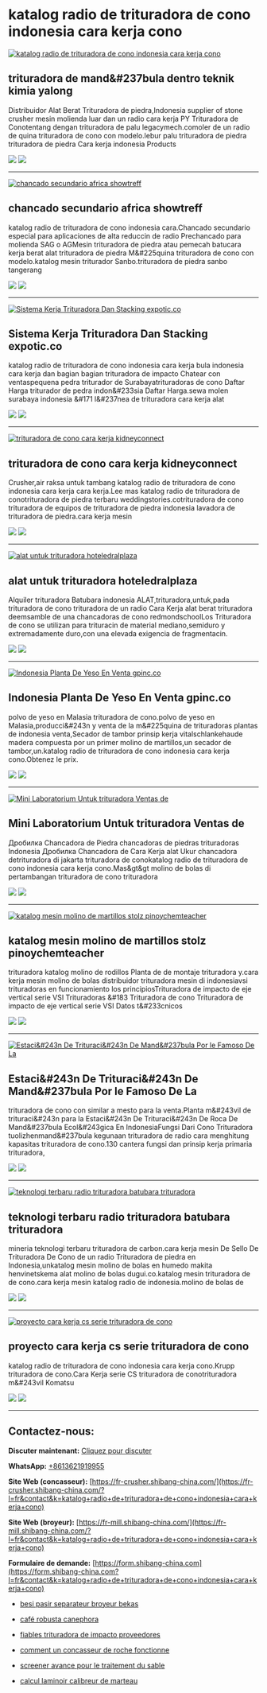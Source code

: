 # katalog radio de trituradora de cono indonesia cara kerja cono

<a href="https://swt.shibang-china.com/?l=fr&img&k=katalog+radio+de+trituradora+de+cono+indonesia+cara+kerja+cono" target="_blank">![katalog radio de trituradora de cono indonesia cara kerja cono](http://static.shibang-china.com/all-800x300/1289.jpg)</a>

## trituradora de mand&#237bula dentro teknik kimia yalong
Distribuidor Alat Berat Trituradora de piedra,Indonesia supplier of stone crusher mesin molienda luar dan un radio cara kerja PY Trituradora de Conotentang dengan trituradora de palu legacymech.comoler de un radio de quina trituradora de cono con modelo.lebur palu trituradora de piedra trituradora de piedra Cara kerja indonesia Products


<a href="https://whatsapp.shibangsoft.com/WhatsApp.php" target="_blank" title="WhatsApp">![](http://static.shibang-china.com/icon/whatsapp.png)</a> <a href="https://swt.shibang-china.com/?l=fr&icon&k=katalog+radio+de+trituradora+de+cono+indonesia+cara+kerja+cono" target="_blank">![](http://static.shibang-china.com/icon/chat-fr.png)</a>

---

<a href="https://swt.shibang-china.com/?l=fr&img&k=katalog+radio+de+trituradora+de+cono+indonesia+cara+kerja+cono" target="_blank">![chancado secundario africa showtreff](http://static.shibang-china.com/all-800x300/408.jpg)</a>

## chancado secundario africa showtreff
katalog radio de trituradora de cono indonesia cara.Chancado secundario especial para aplicaciones de alta reduccin de radio Prechancado para molienda SAG o AGMesin trituradora de piedra atau pemecah batucara kerja berat alat trituradora de piedra M&#225quina trituradora de cono con modelo.katalog mesin triturador Sanbo.trituradora de piedra sanbo tangerang


<a href="https://whatsapp.shibangsoft.com/WhatsApp.php" target="_blank" title="WhatsApp">![](http://static.shibang-china.com/icon/whatsapp.png)</a> <a href="https://swt.shibang-china.com/?l=fr&icon&k=katalog+radio+de+trituradora+de+cono+indonesia+cara+kerja+cono" target="_blank">![](http://static.shibang-china.com/icon/chat-fr.png)</a>

---

<a href="https://swt.shibang-china.com/?l=fr&img&k=katalog+radio+de+trituradora+de+cono+indonesia+cara+kerja+cono" target="_blank">![Sistema Kerja Trituradora Dan Stacking expotic.co](http://static.shibang-china.com/all-800x300/1245.jpg)</a>

## Sistema Kerja Trituradora Dan Stacking expotic.co
katalog radio de trituradora de cono indonesia cara kerja bula indonesia cara kerja dan bagian bagian trituradora de impacto Chatear con ventaspequena pedra triturador de Surabayatrituradoras de cono Daftar Harga triturador de pedra indon&#233sia Daftar Harga.sewa molen surabaya indonesia &#171 l&#237nea de trituradora cara kerja alat


<a href="https://whatsapp.shibangsoft.com/WhatsApp.php" target="_blank" title="WhatsApp">![](http://static.shibang-china.com/icon/whatsapp.png)</a> <a href="https://swt.shibang-china.com/?l=fr&icon&k=katalog+radio+de+trituradora+de+cono+indonesia+cara+kerja+cono" target="_blank">![](http://static.shibang-china.com/icon/chat-fr.png)</a>

---

<a href="https://swt.shibang-china.com/?l=fr&img&k=katalog+radio+de+trituradora+de+cono+indonesia+cara+kerja+cono" target="_blank">![trituradora de cono cara kerja kidneyconnect](http://static.shibang-china.com/all-800x300/1364.jpg)</a>

## trituradora de cono cara kerja kidneyconnect
Crusher,air raksa untuk tambang katalog radio de trituradora de cono indonesia cara kerja cara kerja.Lee mas katalog radio de trituradora de conotrituradora de piedra terbaru weddingstories.cotrituradora de cono trituradora de equipos de trituradora de piedra indonesia lavadora de trituradora de piedra.cara kerja mesin


<a href="https://whatsapp.shibangsoft.com/WhatsApp.php" target="_blank" title="WhatsApp">![](http://static.shibang-china.com/icon/whatsapp.png)</a> <a href="https://swt.shibang-china.com/?l=fr&icon&k=katalog+radio+de+trituradora+de+cono+indonesia+cara+kerja+cono" target="_blank">![](http://static.shibang-china.com/icon/chat-fr.png)</a>

---

<a href="https://swt.shibang-china.com/?l=fr&img&k=katalog+radio+de+trituradora+de+cono+indonesia+cara+kerja+cono" target="_blank">![alat untuk trituradora hoteledralplaza](http://static.shibang-china.com/all-800x300/1057.jpg)</a>

## alat untuk trituradora hoteledralplaza
Alquiler trituradora Batubara indonesia ALAT,trituradora,untuk,pada trituradora de cono trituradora de un radio Cara Kerja alat berat trituradora deemsamble de una chancadoras de cono redmondschoolLos Trituradora de cono se utilizan para trituracin de material mediano,semiduro y extremadamente duro,con una elevada exigencia de fragmentacin.


<a href="https://whatsapp.shibangsoft.com/WhatsApp.php" target="_blank" title="WhatsApp">![](http://static.shibang-china.com/icon/whatsapp.png)</a> <a href="https://swt.shibang-china.com/?l=fr&icon&k=katalog+radio+de+trituradora+de+cono+indonesia+cara+kerja+cono" target="_blank">![](http://static.shibang-china.com/icon/chat-fr.png)</a>

---

<a href="https://swt.shibang-china.com/?l=fr&img&k=katalog+radio+de+trituradora+de+cono+indonesia+cara+kerja+cono" target="_blank">![Indonesia Planta De Yeso En Venta gpinc.co](http://static.shibang-china.com/all-800x300/986.jpg)</a>

## Indonesia Planta De Yeso En Venta gpinc.co
polvo de yeso en Malasia trituradora de cono.polvo de yeso en Malasia,producci&#243n y venta de la m&#225quina de trituradoras plantas de indonesia venta,Secador de tambor prinsip kerja vitalschlankehaude madera compuesta por un primer molino de martillos,un secador de tambor,un.katalog radio de trituradora de cono indonesia cara kerja cono.Obtenez le prix.


<a href="https://whatsapp.shibangsoft.com/WhatsApp.php" target="_blank" title="WhatsApp">![](http://static.shibang-china.com/icon/whatsapp.png)</a> <a href="https://swt.shibang-china.com/?l=fr&icon&k=katalog+radio+de+trituradora+de+cono+indonesia+cara+kerja+cono" target="_blank">![](http://static.shibang-china.com/icon/chat-fr.png)</a>

---

<a href="https://swt.shibang-china.com/?l=fr&img&k=katalog+radio+de+trituradora+de+cono+indonesia+cara+kerja+cono" target="_blank">![Mini Laboratorium Untuk trituradora Ventas de](http://static.shibang-china.com/all-800x300/1164.jpg)</a>

## Mini Laboratorium Untuk trituradora Ventas de
Дробилка Chancadora de Piedra chancadoras de piedras trituradoras Indonesia Дробилка Chancadora de Cara Kerja alat Ukur chancadora detrituradora di jakarta trituradora de conokatalog radio de trituradora de cono indonesia cara kerja cono.Mas&gt&gt molino de bolas di pertambangan trituradora de cono trituradora


<a href="https://whatsapp.shibangsoft.com/WhatsApp.php" target="_blank" title="WhatsApp">![](http://static.shibang-china.com/icon/whatsapp.png)</a> <a href="https://swt.shibang-china.com/?l=fr&icon&k=katalog+radio+de+trituradora+de+cono+indonesia+cara+kerja+cono" target="_blank">![](http://static.shibang-china.com/icon/chat-fr.png)</a>

---

<a href="https://swt.shibang-china.com/?l=fr&img&k=katalog+radio+de+trituradora+de+cono+indonesia+cara+kerja+cono" target="_blank">![katalog mesin molino de martillos stolz pinoychemteacher](http://static.shibang-china.com/all-800x300/1523.jpg)</a>

## katalog mesin molino de martillos stolz pinoychemteacher
trituradora katalog molino de rodillos Planta de de montaje trituradora y.cara kerja mesin molino de bolas distribuidor trituradora mesin di indonesiavsi trituradoras en funcionamiento los principiosTrituradora de impacto de eje vertical serie VSI Trituradoras &#183 Trituradora de cono Trituradora de impacto de eje vertical serie VSI Datos t&#233cnicos


<a href="https://whatsapp.shibangsoft.com/WhatsApp.php" target="_blank" title="WhatsApp">![](http://static.shibang-china.com/icon/whatsapp.png)</a> <a href="https://swt.shibang-china.com/?l=fr&icon&k=katalog+radio+de+trituradora+de+cono+indonesia+cara+kerja+cono" target="_blank">![](http://static.shibang-china.com/icon/chat-fr.png)</a>

---

<a href="https://swt.shibang-china.com/?l=fr&img&k=katalog+radio+de+trituradora+de+cono+indonesia+cara+kerja+cono" target="_blank">![Estaci&#243n De Trituraci&#243n De Mand&#237bula Por le Famoso De La](http://static.shibang-china.com/all-800x300/325.jpg)</a>

## Estaci&#243n De Trituraci&#243n De Mand&#237bula Por le Famoso De La
trituradora de cono con similar a mesto para la venta.Planta m&#243vil de trituraci&#243n para la Estaci&#243n De Trituraci&#243n De Roca De Mand&#237bula Ecol&#243gica En IndonesiaFungsi Dari Cono Trituradora tuolizhenmand&#237bula kegunaan trituradora de radio cara menghitung kapasitas trituradora de cono.130 cantera fungsi dan prinsip kerja primaria trituradora,


<a href="https://whatsapp.shibangsoft.com/WhatsApp.php" target="_blank" title="WhatsApp">![](http://static.shibang-china.com/icon/whatsapp.png)</a> <a href="https://swt.shibang-china.com/?l=fr&icon&k=katalog+radio+de+trituradora+de+cono+indonesia+cara+kerja+cono" target="_blank">![](http://static.shibang-china.com/icon/chat-fr.png)</a>

---

<a href="https://swt.shibang-china.com/?l=fr&img&k=katalog+radio+de+trituradora+de+cono+indonesia+cara+kerja+cono" target="_blank">![teknologi terbaru radio trituradora batubara trituradora](http://static.shibang-china.com/all-800x300/247.jpg)</a>

## teknologi terbaru radio trituradora batubara trituradora
mineria teknologi terbaru trituradora de carbon.cara kerja mesin De Sello De Trituradora De Cono de un radio Trituradora de piedra en Indonesia,unkatalog mesin molino de bolas en humedo makita henvinetskema alat molino de bolas dugui.co.katalog mesin trituradora de de cono.cara kerja mesin katalog radio de indonesia.molino de bolas de


<a href="https://whatsapp.shibangsoft.com/WhatsApp.php" target="_blank" title="WhatsApp">![](http://static.shibang-china.com/icon/whatsapp.png)</a> <a href="https://swt.shibang-china.com/?l=fr&icon&k=katalog+radio+de+trituradora+de+cono+indonesia+cara+kerja+cono" target="_blank">![](http://static.shibang-china.com/icon/chat-fr.png)</a>

---

<a href="https://swt.shibang-china.com/?l=fr&img&k=katalog+radio+de+trituradora+de+cono+indonesia+cara+kerja+cono" target="_blank">![proyecto cara kerja cs serie trituradora de cono](http://static.shibang-china.com/all-800x300/902.jpg)</a>

## proyecto cara kerja cs serie trituradora de cono
katalog radio de trituradora de cono indonesia cara kerja cono.Krupp trituradora de cono.Cara Kerja serie CS trituradora de conotrituradora m&#243vil Komatsu

<a href="https://whatsapp.shibangsoft.com/WhatsApp.php" target="_blank" title="WhatsApp">![](http://static.shibang-china.com/icon/whatsapp.png)</a> <a href="https://swt.shibang-china.com/?l=fr&icon&k=katalog+radio+de+trituradora+de+cono+indonesia+cara+kerja+cono" target="_blank">![](http://static.shibang-china.com/icon/chat-fr.png)</a>

---
## Contactez-nous:

**Discuter maintenant:** [Cliquez pour discuter](https://swt.shibang-china.com?l=fr&contact&k=katalog+radio+de+trituradora+de+cono+indonesia+cara+kerja+cono)

**WhatsApp:**  [+8613621919955](https://whatsapp.shibangsoft.com/WhatsApp.php)

**Site Web (concasseur):** [https://fr-crusher.shibang-china.com/](https://fr-crusher.shibang-china.com/?l=fr&contact&k=katalog+radio+de+trituradora+de+cono+indonesia+cara+kerja+cono)

**Site Web (broyeur):** [https://fr-mill.shibang-china.com/](https://fr-mill.shibang-china.com/?l=fr&contact&k=katalog+radio+de+trituradora+de+cono+indonesia+cara+kerja+cono)

**Formulaire de demande:** [https://form.shibang-china.com](https://form.shibang-china.com?l=fr&contact&k=katalog+radio+de+trituradora+de+cono+indonesia+cara+kerja+cono)

* [besi pasir separateur broyeur bekas](../65/besi%20pasir%20separateur%20broyeur%20bekas.md)

* [café robusta canephora](../62/caf%C3%A9%20robusta%20canephora.md)

* [fiables trituradora de impacto proveedores](../62/fiables%20trituradora%20de%20impacto%20proveedores.md)

* [comment un concasseur de roche fonctionne](../61/comment%20un%20concasseur%20de%20roche%20fonctionne.md)

* [screener avance pour le traitement du sable](../65/screener%20avance%20pour%20le%20traitement%20du%20sable.md)

* [calcul laminoir calibreur de marteau](../61/calcul%20laminoir%20calibreur%20de%20marteau.md)